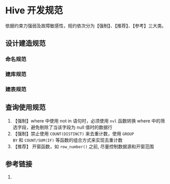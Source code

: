 # Hive 开发规范

依据约束力强弱及故障敏感性，规约依次分为【强制】、【推荐】、【参考】三大类。

## 设计建造规范


### 命名规范


### 建库规范


### 建表规范


## 查询使用规范


1. 【强制】where 中使用 not in 语句时，必须使用 `nvl` 函数转换 where 中的筛选字段，避免剔除了当该字段为 null 值时的数据行
2. 【强制】禁止使用 `COUNT(DISTINCT)` 来去重计数，使用 `GROUP BY` 和 `COUNT/SUM(IF)` 等函数的组合方式来实现去重计数
3. 【推荐】 开窗函数，如 `row_number()` 之前, 尽量控制数据源和开窗范围

## 参考链接

1. 